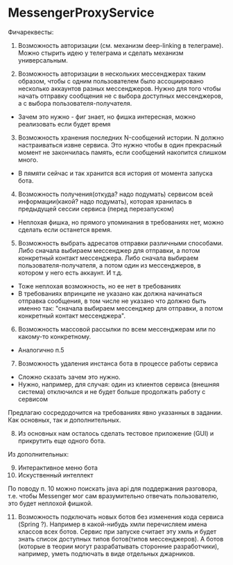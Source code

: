 # MessengerProxyService

Фичареквесты:

1) Возможность авторизации (см. механизм deep-linking в телеграме). Можно стырить идею у телеграма и сделать механизм универсальным.

2) Возможность авторизации в нескольких мессенджерах таким образом, чтобы с одним пользователем было ассоциировано несколько аккаунтов разных мессенджеров. Нужно для того чтобы начать отправку сообщения не с выбора доступных мессенджеров, а с выбора пользователя-получателя.
 - Зачем это нужно - фиг знает, но фишка интересная, можно реализовать если будет время

3) Возможность хранения последних N-сообщений истории. N должно настраиваться извне сервиса. Это нужно чтобы в один прекрасный момент не закончилась память, если сообщений накопится слишком много.
 + В пямяти сейчас и так хранится вся история от момента запуска бота.

4) Возможность получения(откуда? надо подумать) сервисом всей информации(какой? надо подумать), которая хранилась в предыдущей сессии сервиса (перед перезапуском)
 - Неплохая фишка, но прямого упоминания в требованиях нет, можно сделать если останется время.

5) Возможность выбрать адресатов отправки различными способами. Либо сначала выбираем мессенджер для отправки, а потом конкретный контакт мессенджера. Либо сначала выбираем пользователя-получателя, а потом один из мессенджеров, в котором у него есть аккаунт. И т.д.
 - Тоже неплохая возможность, но ее нет в требованиях
 - В требованиях впринципе не указано как должна начинаться отправка сообщения, в том числе не указано что должно быть именно так: "сначала выбираем мессенджер для отправки, а потом конкретный контакт мессенджера".

6) Возможность массовой рассылки по всем мессенджерам или по какому-то конкретному.
 - Аналогично п.5

7) Возможность удаления инстанса бота в процессе работы сервиса
 - Сложно сказать зачем это нужно.
 - Нужно, например, для случая: один из клиентов сервиса (внешняя система) отключился и не будет больше продолжать работу с сервисом

 Предлагаю сосредодочится на требованиях явно указанных в задании. Как основных, так и дополнительных.

8) Из основных нам осталось сделать тестовое приложение (GUI) и прикрутить еще одного бота.

 Из дополнительных:

9) Интерактивное меню бота
10) Искуственный интеллект

По поводу п. 10 можно поискать java api для поддержания разговора, т.е. чтобы Messenger мог сам вразумительно отвечать пользователю,
это будет неплохой фишкой.

11) Возможность подключать новых ботов без изменения кода сервиса (Spring ?). Например в какой-нибудь хмли перечисляем имена классов всех ботов. Сервис при запуске считает эту хмль и будет знать список доступных типов ботов(типов мессенджеров). А ботов (которые в теории могут разрабатывать сторонние разработчики), например, уметь подлючать в виде отдельных джарников.
